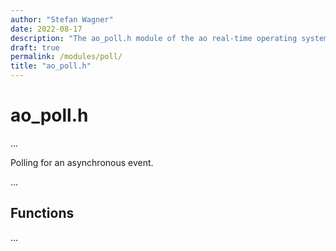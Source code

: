 ```yaml
---
author: "Stefan Wagner"
date: 2022-08-17
description: "The ao_poll.h module of the ao real-time operating system."
draft: true
permalink: /modules/poll/
title: "ao_poll.h"
---
```


# ao_poll.h

...

Polling for an asynchronous event.

...

## Functions

...
